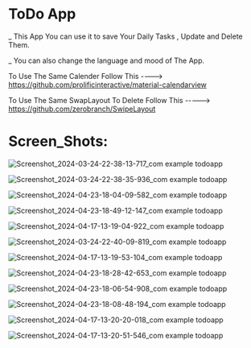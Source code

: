 # ToDo App
_ This App You can use it to save Your Daily Tasks , Update and Delete Them.

_ You can also change the language and mood of The App.

 To Use The Same Calender Follow This ----> https://github.com/prolificinteractive/material-calendarview
 
 To Use The Same SwapLayout To Delete Follow This -----> https://github.com/zerobranch/SwipeLayout


# Screen_Shots:
![Screenshot_2024-03-24-22-38-13-717_com example todoapp](https://github.com/HendSayed25/ToDo_App/assets/125665213/8cd3e251-bc9b-4bbe-a5f3-ef5a657eb379)

![Screenshot_2024-03-24-22-38-35-936_com example todoapp](https://github.com/HendSayed25/ToDo_App/assets/125665213/8c2130cc-cc04-496b-965c-bc6be3b052be)

![Screenshot_2024-04-23-18-04-09-582_com example todoapp](https://github.com/HendSayed25/ToDo_App/assets/125665213/00d84ad1-32b7-4a6b-8fb5-b5d23b5e0e8c)

![Screenshot_2024-04-23-18-49-12-147_com example todoapp](https://github.com/HendSayed25/ToDo_App/assets/125665213/7c923d5b-d890-4d50-814d-e0ef3db25e7d)

![Screenshot_2024-04-17-13-19-04-922_com example todoapp](https://github.com/HendSayed25/ToDo_App/assets/125665213/edc0eecb-792d-4e0d-850f-0fb3439564f3)

![Screenshot_2024-03-24-22-40-09-819_com example todoapp](https://github.com/HendSayed25/ToDo_App/assets/125665213/be5de15f-c4aa-4c55-a4f4-8cab1987606a)

![Screenshot_2024-04-17-13-19-53-104_com example todoapp](https://github.com/HendSayed25/ToDo_App/assets/125665213/467d8718-f6b6-4f46-91fa-65ac33063015)

![Screenshot_2024-04-23-18-28-42-653_com example todoapp](https://github.com/HendSayed25/ToDo_App/assets/125665213/425aaf0a-01ce-447b-bdb9-1220ab5035b0)

![Screenshot_2024-04-23-18-06-54-908_com example todoapp](https://github.com/HendSayed25/ToDo_App/assets/125665213/79b51b4e-40f9-4f57-8190-f6a3bf62fd4d)

![Screenshot_2024-04-23-18-08-48-194_com example todoapp](https://github.com/HendSayed25/ToDo_App/assets/125665213/817d159c-6003-4216-8fe3-56d094cbbbc2)

![Screenshot_2024-04-17-13-20-20-018_com example todoapp](https://github.com/HendSayed25/ToDo_App/assets/125665213/85075a49-91ed-4d29-9df3-a0f6acd138fb)

![Screenshot_2024-04-17-13-20-51-546_com example todoapp](https://github.com/HendSayed25/ToDo_App/assets/125665213/888f1ca1-95b1-4f9a-8f4d-a7a149ba0a71)


